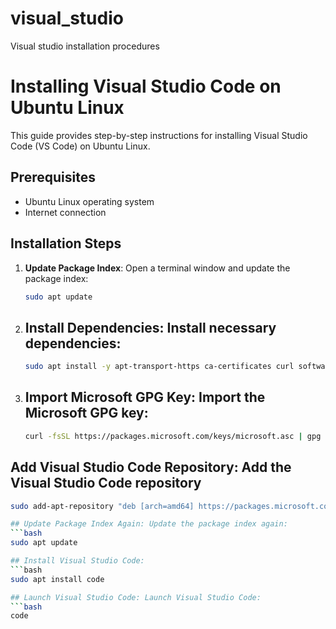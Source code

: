 # visual_studio
Visual studio installation procedures

# Installing Visual Studio Code on Ubuntu Linux

This guide provides step-by-step instructions for installing Visual Studio Code (VS Code) on Ubuntu Linux.

## Prerequisites

- Ubuntu Linux operating system
- Internet connection

## Installation Steps

1. **Update Package Index**: Open a terminal window and update the package index:
   ```bash
   sudo apt update
   
2. ## Install Dependencies: Install necessary dependencies:
   ```bash
   sudo apt install -y apt-transport-https ca-certificates curl software-properties-common

3. ## Import Microsoft GPG Key: Import the Microsoft GPG key:
   ```bash
   curl -fsSL https://packages.microsoft.com/keys/microsoft.asc | gpg --dearmor | sudo tee /etc/apt/trusted.gpg.d/microsoft.gpg > /dev/null

## Add Visual Studio Code Repository: Add the Visual Studio Code repository
   ```bash
   sudo add-apt-repository "deb [arch=amd64] https://packages.microsoft.com/repos/vscode stable main"

## Update Package Index Again: Update the package index again:
   ```bash
   sudo apt update

## Install Visual Studio Code:
   ```bash
   sudo apt install code

## Launch Visual Studio Code: Launch Visual Studio Code:
   ```bash
   code

